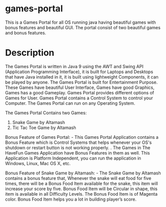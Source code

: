 # games-portal
This is a Games Portal for all OS running java having beautiful games with bonus features and beautiful GUI.
The portal consist of two beautiful games and bonus features.

# Description
The Games Portal is written in Java 9 using the AWT and Swing API (Application Programming Interface), it is built for Laptops and Desktops that have Java installed in it, it is built using lightweight Components, it can be played by anyone.
The Games Portal is built for Entertainment Purpose.
These Games have beautiful User Interface, Games have good Graphics, Games has a good Gameplay.
Games Portal provides different options of Games for User.
Games Portal contains a Control System to control your Computer.
The Games Portal can run on any Operating System.

The Games Portal Contains two Games:
1. Snake Game by Altamash
2. Tic Tac Toe Game by Altamash

Bonus Feature of Games Portal: -
This Games Portal Application contains a Bonus Feature which is Control Systems that helps whenever your OS's shutdown or restart button is not working properly. .
The Games in The HaveFun Games Application have Bonus Features in them as well.
This Application is Platform Independent, you can run the application in Windows, Linux, Mac OS X, etc.

Bonus Feature of Snake Game by Altamash: -
The Snake Game by Altamash contains a bonus feature that,
Whenever the snake will eat food for five times, there will be a Bonus Food Item available for the snake, this item will increase your score by five.
Bonus Food Item will be Circular in shape, this item is available in all Difficulty Levels.
The Bonus Food Item is of Magenta color.
Bonus Food Item helps you a lot in building player’s score.
